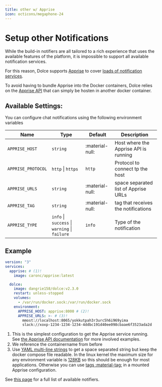 ```yaml
---
title: other w/ Apprise
icon: octicons/megaphone-24
---
```


# Setup other Notifications

While the build-in notifiers are all tailored to a rich experience that uses the available features of the platform, it
is impossible to support all available notification services.

For this reason, Dolce supports [Apprise](https://github.com/caronc/apprise) to cover
[loads of notification services](https://github.com/caronc/apprise#supported-notifications).

To avoid having to bundle Apprise into the Docker containers, Dolce relies on the
[Apprise API](https://github.com/caronc/apprise-api) that can simply be hosten in another docker container.

## Available Settings:

You can configure chat notifications using the following environment variables

| Name               | Type                                          | Default         | Description                           |
| ------------------ | --------------------------------------------- | --------------- | ------------------------------------- |
| `APPRISE_HOST`     | `string`                                      | :material-null: | Host where the Apprise API is running |
| `APPRISE_PROTOCOL` | `http` \| `https`                             | `http`          | Protocol to connect tp the host       |
| `APPRISE_URLS`     | `string`                                      | :material-null: | space separated list of Apprise URLs  |
| `APPRISE_TAG`      | `string`                                      | :material-null: | tag that receives the notifications   |
| `APPRISE_TYPE`     | `info` \| `success` \| `warning` \| `failure` | `info`          | Type of the notification              |

## Example

```yaml
version: "3"
services:
  apprise: # (1)!
    image: caronc/apprise:latest

  dolce:
    image: dangrie158/dolce:v2.3.0
    restart: unless-stopped
    volumes:
      - /var/run/docker.sock:/var/run/docker.sock
    environment:
      APPRISE_HOST: apprise:8000 # (2)!
      APPRISE_URLS: >- # (3)!
        mmost://localhost:8065/yokkutpah3r3urc5h6i969yima
        slack://xoxp-1234-1234-1234-4ddbc191d40ee098cbaae6f3523ada2d
```

1. This is the simplest configuration to get the Apprise service running. See
   [the Apprise API documentation](https://github.com/caronc/apprise-api) for more involved examples.
2. We reference the containername from before
3. Use [YAML multi-line strings](https://yaml-multiline.info) to get a space separated string but keep the docker
   compose file readable. In the linux kernel the maximum size for any environment variable is
   [128KB](https://askubuntu.com/questions/1385551/how-long-can-display-environment-variable-value-be#:~:text=As%20a%20result%2C%20the%20maximum,or%20any%20other%2C%20is%20128KB.)
   so this should be enough for most applications. Otherwise you can use
   [tags :material-tag:](https://github.com/caronc/apprise-api#persistent-storage-solution) in a mounted Apprise
   configuration.

See [this page](https://github.com/caronc/apprise/wiki#notification-services) for a full list of available notifiers.
